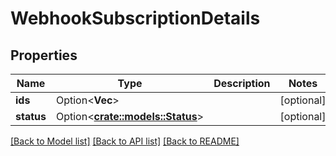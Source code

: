 # WebhookSubscriptionDetails

## Properties

Name | Type | Description | Notes
------------ | ------------- | ------------- | -------------
**ids** | Option<**Vec<String>**> |  | [optional]
**status** | Option<[**crate::models::Status**](Status.md)> |  | [optional]

[[Back to Model list]](../README.md#documentation-for-models) [[Back to API list]](../README.md#documentation-for-api-endpoints) [[Back to README]](../README.md)


